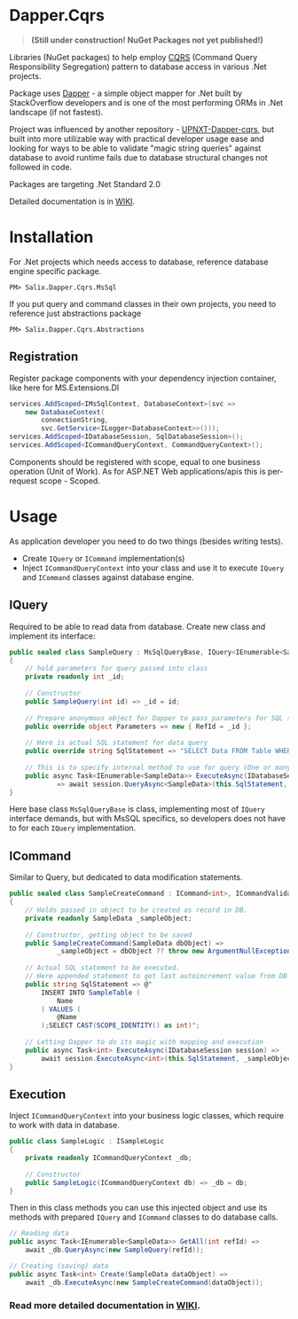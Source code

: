 # Dapper.Cqrs
> **(Still under construction! NuGet Packages not yet published!)**

Libraries (NuGet packages) to help employ [CQRS](https://martinfowler.com/bliki/CQRS.html) (Command Query Responsibility Segregation) pattern to database access in various .Net projects.

Package uses [Dapper](https://stackexchange.github.io/Dapper/) - a simple object mapper for .Net built by StackOverflow developers and is one of the most performing ORMs in .Net landscape (if not fastest).

Project was influenced by another repository - [UPNXT-Dapper-cqrs](https://github.com/upnxt/upnxt-dapper-cqrs), but built into more utilizable way with practical developer usage ease and looking for ways to be able to validate "magic string queries" against database to avoid runtime fails due to database structural changes not followed in code.

Packages are targeting .Net Standard 2.0

Detailed documentation is in [WIKI](https://github.com/salixzs/Dapper.Cqrs/wiki).

# Installation
For .Net projects which needs access to database, reference database engine specific package.
```text
PM> Salix.Dapper.Cqrs.MsSql
```
If you put query and command classes in their own projects, you need to reference just abstractions package
```text
PM> Salix.Dapper.Cqrs.Abstractions
```
## Registration
Register package components with your dependency injection container, like here for MS.Extensions.DI
```csharp
services.AddScoped<IMsSqlContext, DatabaseContext>(svc =>
    new DatabaseContext(
        connectionString,
        svc.GetService<ILogger<DatabaseContext>>()));
services.AddScoped<IDatabaseSession, SqlDatabaseSession>();
services.AddScoped<ICommandQueryContext, CommandQueryContext>();
```
Components should be registered with scope, equal to one business operation (Unit of Work). As for ASP.NET Web applications/apis this is per-request scope - Scoped.


# Usage

As application developer you need to do two things (besides writing tests).

* Create `IQuery` or `ICommand` implementation(s)
* Inject `ICommandQueryContext` into your class and use it to execute `IQuery` and `ICommand` classes against database engine.

## IQuery
Required to be able to read data from database. Create new class and implement its interface:
```csharp
public sealed class SampleQuery : MsSqlQueryBase, IQuery<IEnumerable<SampleData>>
{
    // hold parameters for query passed into class
    private readonly int _id;
    
    // Constructor
    public SampleQuery(int id) => _id = id;
    
    // Prepare anonymous object for Dapper to pass parameters for SQL statment
    public override object Parameters => new { RefId = _id };
    
    // Here is actual SQL statement for data query
    public override string SqlStatement => "SELECT Data FROM Table WHERE FkId = @RefId";
    
    // This is to specify internal method to use for query (One or many records?)
    public async Task<IEnumerable<SampleData>> ExecuteAsync(IDatabaseSession session)
            => await session.QueryAsync<SampleData>(this.SqlStatement, this.Parameters);
}
```
Here base class `MsSqlQueryBase` is class, implementing most of `IQuery` interface demands, but with MsSQL specifics, so developers does not have to for each `IQuery` implementation.

## ICommand
Similar to Query, but dedicated to data modification statements.
```csharp
public sealed class SampleCreateCommand : ICommand<int>, ICommandValidator
{
    // Holds passed in object to be created as record in DB.
    private readonly SampleData _sampleObject;
    
    // Constructor, getting object to be saved
    public SampleCreateCommand(SampleData dbObject) =>
            _sampleObject = dbObject ?? throw new ArgumentNullException(nameof(dbObject), "No data passed");
    
    // Actual SQL statement to be executed.
    // Here appended statement to get last autoincrement value from DB == inserted record ID.
    public string SqlStatement => @"
        INSERT INTO SampleTable (
            Name
        ) VALUES (
            @Name
        );SELECT CAST(SCOPE_IDENTITY() as int)";
    
    // Letting Dapper to do its magic with mapping and execution
    public async Task<int> ExecuteAsync(IDatabaseSession session) =>
        await session.ExecuteAsync<int>(this.SqlStatement, _sampleObject);
}
```

## Execution

Inject `ICommandQueryContext` into your business logic classes, which require to work with data in database.
```csharp
public class SampleLogic : ISampleLogic
{
    private readonly ICommandQueryContext _db;
    
    // Constructor
    public SampleLogic(ICommandQueryContext db) => _db = db;
}
```

Then in this class methods you can use this injected object and use its methods with prepared `IQuery` and `ICommand` classes to do database calls.

```csharp
// Reading data
public async Task<IEnumerable<SampleData>> GetAll(int refId) => 
    await _db.QueryAsync(new SampleQuery(refId));

// Creating (saving) data
public async Task<int> Create(SampleData dataObject) => 
    await _db.ExecuteAsync(new SampleCreateCommand(dataObject));
```

### Read more detailed documentation in [WIKI](https://github.com/salixzs/Dapper.Cqrs/wiki).